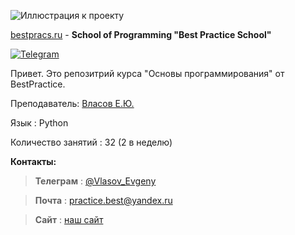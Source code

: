 
  
![Иллюстрация к проекту](https://github.com/BestPracticeSchool/BaseProgramming/blob/master/Pictures/vkCover.png)

[bestpracs.ru](https://bestpracs.ru/) - **School of Programming "Best Practice School"**


[![Telegram](https://img.shields.io/static/v1?label=social&message=telegram&color=blue)](https://t.me/joinchat/AAAAAFWSpDdsHEQv-SvNJw)

<!--- [![Social](https://img.shields.io/static/v1?label=social&message=Vk&color=informational)](https://t.me/joinchat/AAAAAFWSpDdsHEQv-SvNJw) -->



                                                    
                                                    
Привет. Это репозитрий курса "Основы программирования" от BestPractice.

Преподаватель:  [Власов Е.Ю.](https://github.com/vlasove)

Язык : Python

Количество занятий : 32 (2 в неделю)






**Контакты:**

>**Телеграм** : [@Vlasov_Evgeny](https://t.me/Vlasov_Evgeny)

>**Почта** : practice.best@yandex.ru

>**Сайт** : [наш сайт](https://bestpracs.ru/)
